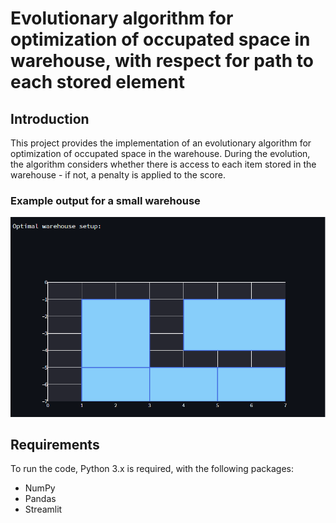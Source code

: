 # Evolutionary algorithm for optimization of occupated space in warehouse, with respect for path to each stored element 

## Introduction
This project provides the implementation of an evolutionary algorithm for optimization of occupated space in the warehouse. During the evolution, the algorithm considers whether there is access to each item stored in the warehouse - if not, a penalty is applied to the score.

### Example output for a small warehouse 

![first_example](docs/images/output_warehouse.png)

## Requirements

To run the code, Python 3.x is required, with the following packages:

* NumPy
* Pandas
* Streamlit 